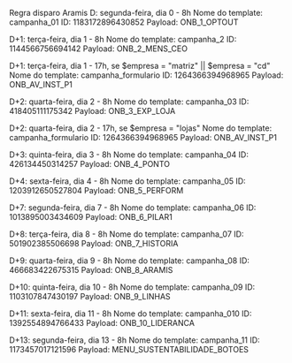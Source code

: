 Regra disparo Aramis
D: segunda-feira, dia 0 - 8h
Nome do template: campanha_01
ID: 1183172896430852
Payload: ONB_1_OPTOUT

D+1: terça-feira, dia 1 - 8h
Nome do template: campanha_2
ID: 1144566756694142
Payload: ONB_2_MENS_CEO

D+1: terça-feira, dia 1 - 17h, se $empresa = "matriz" || $empresa = "cd"
Nome do template: campanha_formulario
ID: 1264366394968965
Payload: ONB_AV_INST_P1

D+2: quarta-feira, dia 2 - 8h
Nome do template: campanha_03
ID: 418405111175342
Payload: ONB_3_EXP_LOJA

D+2: quarta-feira, dia 2 - 17h, se $empresa = "lojas"
Nome do template: campanha_formulario
ID: 1264366394968965
Payload: ONB_AV_INST_P1

D+3: quinta-feira, dia 3 - 8h
Nome do template: campanha_04
ID: 426134450314257
Payload: ONB_4_PONTO

D+4: sexta-feira, dia 4 - 8h
Nome do template: campanha_05
ID: 1203912650527804
Payload: ONB_5_PERFORM

D+7: segunda-feira, dia 7 - 8h
Nome do template: campanha_06
ID: 1013895003434609
Payload: ONB_6_PILAR1

D+8: terça-feira, dia 8 - 8h
Nome do template: campanha_07
ID: 501902385506698
Payload: ONB_7_HISTORIA

D+9: quarta-feira, dia 9 - 8h
Nome do template: campanha_08
ID: 466683422675315
Payload: ONB_8_ARAMIS

D+10: quinta-feira, dia 10 - 8h
Nome do template: campanha_09
ID: 1103107847430197
Payload: ONB_9_LINHAS

D+11: sexta-feira, dia 11 - 8h
Nome do template: campanha_010
ID: 1392554894766433
Payload: ONB_10_LIDERANCA

D+13: segunda-feira, dia 13 - 8h
Nome do template: campanha_11
ID: 1173457017121596
Payload: MENU_SUSTENTABILIDADE_BOTOES